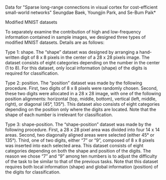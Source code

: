 Data for "Sparse long-range connections in visual cortex for cost-efficient small-world networks" 
Seungdae Baek, Youngjin Park, and Se-Bum Paik*

Modified MNIST datasets

To separately examine the contribution of high and low-frequency information contained in sample images, we designed three types of modified MNIST datasets. Details are as follows:

Type 1: shape. The “shape” dataset was designed by arranging a hand-written digit of 8 x 8 pixels in the center of a 28 x 28 pixels image. The dataset consists of eight categories depending on the number in the center (1 to 8). For this dataset, only local information (shape) of the digits is required for classification.


Type 2: position. The “position” dataset was made by the following procedure. First, two digits of 8 x 8 pixels were randomly chosen. Second, these two digits were allocated in a 28 x 28 image, with one of the following position alignments: horizontal (top, middle, bottom), vertical (left, middle, right), or diagonal (45°, 135°). This dataset also consists of eight categories depending on the position only where the digits are located. Note that the shape of each number is irrelevant for classification.


Type 3: shape-position. The “shape-position” dataset was made by the following procedure. First, a 28 x 28 pixel area was divided into four 14 x 14 areas. Second, two diagonally aligned areas were selected (either 45° or 135°). Third, one of two digits, either “7” or “9”, composed of 8 x 8 pixels was inserted into each selected area. This dataset consists of eight categories depending on both the shape and position of the digits. The reason we chose “7” and “9” among ten numbers is to adjust the difficulty of the task to be similar to that of the previous tasks. Note that this dataset requires both local information (shape) and global information (position) of the digits for classification. 
